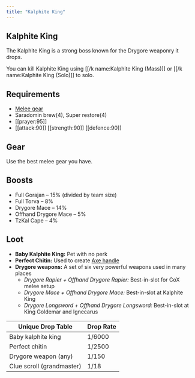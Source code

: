 ```yaml
---
title: "Kalphite King"
---
```


## Kalphite King

The Kalphite King is a strong boss known for the Drygore weaponry it drops.

You can kill Kalphite King using [[/k name\:Kalphite King (Mass)]] or [[/k name\:Kalphite King (Solo)]] to solo.

## Requirements

- [Melee gear](kalphite-king.md#gear)
- Saradomin brew(4), Super restore(4)
- [[prayer:95]]
- [[attack:90]] [[strength:90]] [[defence:90]]

## Gear

Use the best melee gear you have.

## Boosts

- Full Gorajan – 15% (divided by team size)
- Full Torva – 8%
- Drygore Mace – 14%
- Offhand Drygore Mace – 5%
- TzKal Cape – 4%

## Loot

- **Baby Kalphite King:** Pet with no perk
- **Perfect Chitin:** Used to create [Axe handle](../demi-bosses/solis.md#loot)
- **Drygore weapons:** A set of six very powerful weapons used in many places
  - _Drygore Rapier + Offhand Drygore Rapier:_ Best-in-slot for CoX melee setup
  - _Drygore Mace + Offhand Drygore Mace:_ Best-in-slot at Kalphite King
  - _Drygore Longsword + Offhand Drygore Longsword:_ Best-in-slot at King Goldemar and Ignecarus

| **Unique Drop Table**     | **Drop Rate** |
| ------------------------- | ------------- |
| Baby kalphite king        | 1/6000        |
| Perfect chitin            | 1/2500        |
| Drygore weapon (any)      | 1/150         |
| Clue scroll (grandmaster) | 1/18          |
